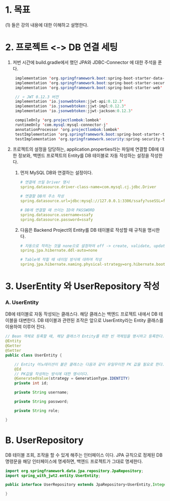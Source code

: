 # 1. 목표 

(1) 들은 강의 내용에 대한 이해하고 설명한다.

# 2. 프로젝트 <-> DB 연결 세팅

1. 저번 시간에 build.gradle에서 했던 JPA와 JDBC-Connector 에 대한 주석을 푼다. 
   ```java
   	implementation 'org.springframework.boot:spring-boot-starter-data-jpa'
   	implementation 'org.springframework.boot:spring-boot-starter-security'
   	implementation 'org.springframework.boot:spring-boot-starter-web'
   
   	// ⭐ JWT 0.12.3 버전
   	implementation 'io.jsonwebtoken:jjwt-api:0.12.3'
   	implementation 'io.jsonwebtoken:jjwt-impl:0.12.3'
   	implementation 'io.jsonwebtoken:jjwt-jackson:0.12.3'
   
   	compileOnly 'org.projectlombok:lombok'
   	runtimeOnly 'com.mysql:mysql-connector-j'
   	annotationProcessor 'org.projectlombok:lombok'
   	testImplementation 'org.springframework.boot:spring-boot-starter-test'
   	testImplementation 'org.springframework.security:spring-security-test'
   ```

2. 프로젝트의 설정을 담당하는, application.properties라는 파일에 연결할 DB에 대한 정보와, 백엔드 프로젝트의 Entity를 DB 테이블로 자동 작성하는 설정을 작성한다. 

   1. 먼저 MySQL DB와 연결하는 설정이다. 
      ```yaml
      # 연결에 쓰일 Driver 명시
      spring.datasource.driver-class-name=com.mysql.cj.jdbc.Driver
      
      # 연결할 DB의 주소 작성
      spring.datasource.url=jdbc:mysql://127.0.0.1:3306/ssafy?useSSL=false&useUnicode=true&serverTimezone=Asia/Seoul&allowPublicKeyRetrieval=true
      
      # DB에 연결할 때 쓰이는 ID와 PASSWORD
      spring.datasource.username=ssafy
      spring.datasource.password=ssafy
      ```

   2. 다음은 Backend Project의 Entity를 DB 테이블로 작성할 때 규칙을 명시한다. 
      ```yaml
      # 자동으로 적히는 것을 none으로 설정하여 off -> create, validate, update 등 다양한 설정이 존재
      spring.jpa.hibernate.ddl-auto=none
      
      # Table에 적힐 때 네이밍 방식에 대하여 작성
      spring.jpa.hibernate.naming.physical-strategy=org.hibernate.boot.model.naming.PhysicalNamingStrategyStandardImpl
      ```



# 3. UserEntity 와 UserRepository 작성

### A. UserEntity

DB에 테이블로 자동 작성되는 클래스다. 해당 클래스는 백엔드 프로젝트 내에서 DB 테이블을 대변한다. DB 테이블과 관련된 조작은 앞으로 UserEntity라는 Entity 클래스를 이용하여 이루어 진다. 

```java
// Bean 객체로 등록할 때, 해당 클래스가 Entity를 위한 빈 객체임을 명시하고 등록한다.
@Entity
@Getter
@Setter
public class UserEntity {

    // Entity 어노테이션이 붙은 클래스는 다음과 같이 유일무이한 PK 값을 필요로 한다.
    @Id
    // PK값을 작성하는 방식에 대한 명시이다.
    @GeneratedValue(strategy = GenerationType.IDENTITY)
    private int id;

    private String username;

    private String password;

    private String role;

}
```

# B. UserRepository

DB 테이블 조회, 조작을 할 수 있게 해주는 인터페이스 이다. 
JPA 규칙으로 정제된 DB 명령문을 해당 인터페이스에 명세하면, 백엔드 프로젝트가 그대로 명세한다. 

```java
import org.springframework.data.jpa.repository.JpaRepository;
import spring_with_jwt2.entity.UserEntity;

public interface UserRepository extends JpaRepository<UserEntity,Integer> {

}
```

